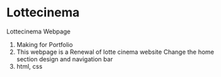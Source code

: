 # Lottecinema
Lottecinema Webpage
1. Making for Portfolio
2. This webpage is a Renewal of lotte cinema website
   Change the home section design and navigation bar
3. html, css 
